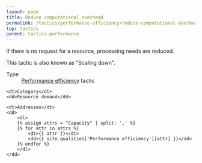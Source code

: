 ```yaml
---
layout: page
title: Reduce computational overhead
permalink: /tactics/performance-efficiency/reduce-computational-overhead/
top: tactics
parent: tactics-performance
---
```


If there is no request for a resource, processing needs are reduced.

This tactic is also known as "Scaling down".

<dl>
    <dt>Type</dt>
    <dd><a href="{{ '/quality/performance-efficiency/' | relative_url }}">Performance efficiency</a> tactic</dd>
    
    <dt>Category</dt>
    <dd>Resource demand</dd>
    
    <dt>Addresses</dt>
    <dd>
        <dl>
        {% assign attrs = "Capacity" | split: ',' %}
        {% for attr in attrs %}
            <dt>{{ attr }}</dt>
            <dd>{{ site.qualities['Performance efficiency'][attr] }}</dd>
        {% endfor %}
        </dl>
    </dd>
</dl>
